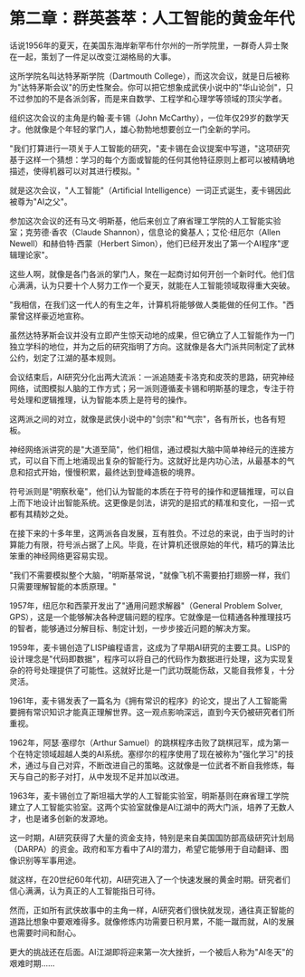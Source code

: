 # 第二章：群英荟萃：人工智能的黄金年代

话说1956年的夏天，在美国东海岸新罕布什尔州的一所学院里，一群奇人异士聚在一起，策划了一件足以改变江湖格局的大事。

这所学院名叫达特茅斯学院（Dartmouth College），而这次会议，就是日后被称为"达特茅斯会议"的历史性聚会。你可以把它想象成武侠小说中的"华山论剑"，只不过参加的不是各派剑客，而是来自数学、工程学和心理学等领域的顶尖学者。

组织这次会议的主角是约翰·麦卡锡（John McCarthy），一位年仅29岁的数学天才。他就像是个年轻的掌门人，雄心勃勃地想要创立一门全新的学问。

"我们打算进行一项关于人工智能的研究，"麦卡锡在会议提案中写道，"这项研究基于这样一个猜想：学习的每个方面或智能的任何其他特征原则上都可以被精确地描述，使得机器可以对其进行模拟。"

就是这次会议，"人工智能"（Artificial Intelligence）一词正式诞生，麦卡锡因此被尊为"AI之父"。

参加这次会议的还有马文·明斯基，他后来创立了麻省理工学院的人工智能实验室；克劳德·香农（Claude Shannon），信息论的奠基人；艾伦·纽厄尔（Allen Newell）和赫伯特·西蒙（Herbert Simon），他们已经开发出了第一个AI程序"逻辑理论家"。

这些人啊，就像是各门各派的掌门人，聚在一起商讨如何开创一个新时代。他们信心满满，认为只要十个人努力工作一个夏天，就能在人工智能领域取得重大突破。

"我相信，在我们这一代人的有生之年，计算机将能够做人类能做的任何工作。"西蒙曾这样豪迈地宣称。

虽然达特茅斯会议并没有立即产生惊天动地的成果，但它确立了人工智能作为一门独立学科的地位，并为之后的研究指明了方向。这就像是各大门派共同制定了武林公约，划定了江湖的基本规则。

会议结束后，AI研究分化出两大流派：一派追随麦卡洛克和皮茨的思路，研究神经网络，试图模拟人脑的工作方式；另一派则遵循麦卡锡和明斯基的理念，专注于符号处理和逻辑推理，认为智能本质上是符号的操作。

这两派之间的对立，就像是武侠小说中的"剑宗"和"气宗"，各有所长，也各有短板。

神经网络派讲究的是"大道至简"，他们相信，通过模拟大脑中简单神经元的连接方式，可以自下而上地涌现出复杂的智能行为。这就好比是内功心法，从最基本的气息和招式开始，慢慢积累，最终达到登峰造极的境界。

符号派则是"明察秋毫"，他们认为智能的本质在于符号的操作和逻辑推理，可以自上而下地设计出智能系统。这更像是剑法，讲究的是招式的精准和变化，一招一式都有其精妙之处。

在接下来的十多年里，这两派各自发展，互有胜负。不过总的来说，由于当时的计算能力有限，符号派占据了上风。毕竟，在计算机还很原始的年代，精巧的算法比笨重的神经网络更容易实现。

"我们不需要模拟整个大脑，"明斯基常说，"就像飞机不需要拍打翅膀一样，我们只需要理解智能的本质原理。"

1957年，纽厄尔和西蒙开发出了"通用问题求解器"（General Problem Solver, GPS），这是一个能够解决各种逻辑问题的程序。它就像是一位精通各种推理技巧的智者，能够通过分解目标、制定计划，一步步接近问题的解决方案。

1959年，麦卡锡创造了LISP编程语言，这成为了早期AI研究的主要工具。LISP的设计理念是"代码即数据"，程序可以将自己的代码作为数据进行处理，这为实现复杂的符号处理提供了可能性。这就好比是一门武功既能伤敌，又能自我修复，十分灵活。

1961年，麦卡锡发表了一篇名为《拥有常识的程序》的论文，提出了人工智能需要拥有常识知识才能真正理解世界。这一观点影响深远，直到今天仍被研究者们所重视。

1962年，阿瑟·塞缪尔（Arthur Samuel）的跳棋程序击败了跳棋冠军，成为第一个在特定领域超越人类的AI系统。塞缪尔的程序使用了现在被称为"强化学习"的技术，通过与自己对弈，不断改进自己的策略。这就像是一位武者不断自我修炼，每天与自己的影子对打，从中发现不足并加以改进。

1963年，麦卡锡创立了斯坦福大学的人工智能实验室，明斯基则在麻省理工学院建立了人工智能实验室。这两个实验室就像是AI江湖中的两大门派，培养了无数人才，也是诸多创新的发源地。

这一时期，AI研究获得了大量的资金支持，特别是来自美国国防部高级研究计划局（DARPA）的资金。政府和军方看中了AI的潜力，希望它能够用于自动翻译、图像识别等军事用途。

就这样，在20世纪60年代初，AI研究进入了一个快速发展的黄金时期。研究者们信心满满，认为真正的人工智能指日可待。

然而，正如所有武侠故事中的主角一样，AI研究者们很快就发现，通往真正智能的道路比想象中要艰难得多。就像修炼内功需要日积月累，不能一蹴而就，AI的发展也需要时间和耐心。

更大的挑战还在后面。AI江湖即将迎来第一次大挫折，一个被后人称为"AI冬天"的艰难时期……
